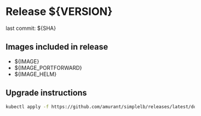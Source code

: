 # Release ${VERSION}
last commit: ${SHA}

## Images included in release
- ${IMAGE}
- ${IMAGE_PORTFORWARD}
- ${IMAGE_HELM}

## Upgrade instructions
```bash
kubectl apply -f https://github.com/amurant/simplelb/releases/latest/download/simplelb.yaml
```

